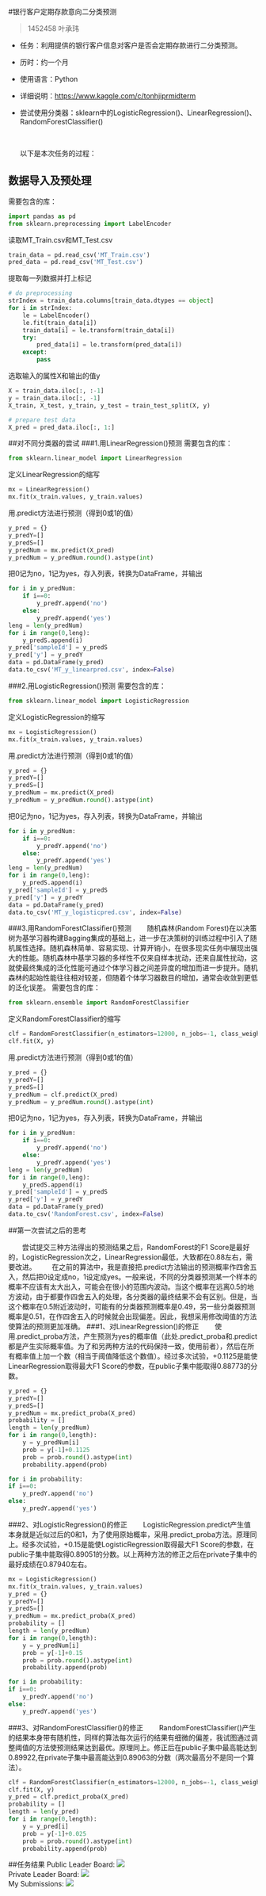 #银行客户定期存款意向二分类预测
>1452458 叶承玮
+ 任务：利用提供的银行客户信息对客户是否会定期存款进行二分类预测。

+ 历时：约一个月

+ 使用语言：Python

+ 详细说明：https://www.kaggle.com/c/tonhjiprmidterm

+ 尝试使用分类器：sklearn中的LogisticRegression()、LinearRegression()、RandomForestClassifier()

  </br>

  以下是本次任务的过程：

## 数据导入及预处理
需要包含的库：

```python
import pandas as pd
from sklearn.preprocessing import LabelEncoder
```

读取MT_Train.csv和MT_Test.csv
```python
train_data = pd.read_csv('MT_Train.csv')
pred_data = pd.read_csv('MT_Test.csv')
```
提取每一列数据并打上标记
```python
# do preprocessing
strIndex = train_data.columns[train_data.dtypes == object]
for i in strIndex:
    le = LabelEncoder()
    le.fit(train_data[i])
    train_data[i] = le.transform(train_data[i])
    try:
        pred_data[i] = le.transform(pred_data[i])
    except:
        pass
```
选取输入的属性X和输出的值y
```python
X = train_data.iloc[:, :-1]
y = train_data.iloc[:, -1]
X_train, X_test, y_train, y_test = train_test_split(X, y)

# prepare test data
X_pred = pred_data.iloc[:, 1:]
```
##对不同分类器的尝试
###1.用LinearRegression()预测
需要包含的库：
```python
from sklearn.linear_model import LinearRegression
```
定义LinearRegression的缩写
```python
mx = LinearRegression()
mx.fit(x_train.values, y_train.values)
```
用.predict方法进行预测（得到0或1的值）
```python
y_pred = {}
y_predY=[]
y_predS=[]
y_predNum = mx.predict(X_pred)
y_predNum = y_predNum.round().astype(int)
```
把0记为no，1记为yes，存入列表，转换为DataFrame，并输出
```python
for i in y_predNum:
    if i==0:
        y_predY.append('no')
    else:
        y_predY.append('yes')
leng = len(y_predNum)
for i in range(0,leng):
    y_predS.append(i)
y_pred['sampleId'] = y_predS
y_pred['y'] = y_predY
data = pd.DataFrame(y_pred)
data.to_csv('MT_y_linearpred.csv', index=False)
```
###2.用LogisticRegression()预测
需要包含的库：
```python
from sklearn.linear_model import LogisticRegression
```
定义LogisticRegression的缩写
```python
mx = LogisticRegression()
mx.fit(x_train.values, y_train.values)
```
用.predict方法进行预测（得到0或1的值）
```python
y_pred = {}
y_predY=[]
y_predS=[]
y_predNum = mx.predict(X_pred)
y_predNum = y_predNum.round().astype(int)
```
把0记为no，1记为yes，存入列表，转换为DataFrame，并输出
```python
for i in y_predNum:
    if i==0:
        y_predY.append('no')
    else:
        y_predY.append('yes')
leng = len(y_predNum)
for i in range(0,leng):
    y_predS.append(i)
y_pred['sampleId'] = y_predS
y_pred['y'] = y_predY
data = pd.DataFrame(y_pred)
data.to_csv('MT_y_logisticpred.csv', index=False)
```
###3.用RandomForestClassifier()预测
&emsp;&emsp;随机森林(Random Forest)在以决策树为基学习器构建Bagging集成的基础上，进一步在决策树的训练过程中引入了随机属性选择。随机森林简单、容易实现、计算开销小，在很多现实任务中展现出强大的性能。随机森林中基学习器的多样性不仅来自样本扰动，还来自属性扰动，这就使最终集成的泛化性能可通过个体学习器之间差异度的增加而进一步提升。随机森林的起始性能往往相对较差，但随着个体学习器数目的增加，通常会收敛到更低的泛化误差。
需要包含的库：
```python
from sklearn.ensemble import RandomForestClassifier
```
定义RandomForestClassifier的缩写
```python
clf = RandomForestClassifier(n_estimators=12000, n_jobs=-1, class_weight={0:5})
clf.fit(X, y)
```
用.predict方法进行预测（得到0或1的值）
```python
y_pred = {}
y_predY=[]
y_predS=[]
y_predNum = clf.predict(X_pred)
y_predNum = y_predNum.round().astype(int)
```
把0记为no，1记为yes，存入列表，转换为DataFrame，并输出
```python
for i in y_predNum:
    if i==0:
        y_predY.append('no')
    else:
        y_predY.append('yes')
leng = len(y_predNum)
for i in range(0,leng):
    y_predS.append(i)
y_pred['sampleId'] = y_predS
y_pred['y'] = y_predY
data = pd.DataFrame(y_pred)
data.to_csv('RandomForest.csv', index=False)
```


##第一次尝试之后的思考

&emsp;&emsp;尝试提交三种方法得出的预测结果之后，RandomForest的F1 Score是最好的，LogisticRegression次之，LinearRegression最低，大致都在0.88左右，需要改进。
&emsp;&emsp;在之前的算法中，我是直接把.predict方法输出的预测概率作四舍五入，然后把0设定成no，1设定成yes。一般来说，不同的分类器预测某一个样本的概率不应该有太大出入，可能会在很小的范围内波动。当这个概率在远离0.5的地方波动，由于都要作四舍五入的处理，各分类器的最终结果不会有区别。但是，当这个概率在0.5附近波动时，可能有的分类器预测概率是0.49，另一些分类器预测概率是0.51，在作四舍五入的时候就会出现偏差。因此，我想采用修改阈值的方法使算法的预测更加准确。
###1、对LinearRegression()的修正
&emsp;&emsp;使用.predict_proba方法，产生预测为yes的概率值（此处.predict_proba和.predict都是产生实际概率值。为了和另两种方法的代码保持一致，使用前者），然后在所有概率值上加一个数（相当于阈值降低这个数值）。经过多次试验，+0.1125是能使LinearRegression取得最大F1 Score的参数，在public子集中能取得0.88773的分数。
```python
y_pred = {}
y_predY=[]
y_predS=[]
y_predNum = mx.predict_proba(X_pred)
probability = []
length = len(y_predNum)
for i in range(0,length):
    y = y_predNum[i]
    prob = y[-1]+0.1125
    prob = prob.round().astype(int)
    probability.append(prob)

for i in probability:
if i==0:
    y_predY.append('no')
else:
    y_predY.append('yes')
```
###2、对LogisticRegression()的修正
&emsp;&emsp;LogisticRegression.predict产生值本身就是近似过后的0和1，为了使用原始概率，采用.predict_proba方法。原理同上。经多次试验，+0.15是能使LogisticRegression取得最大F1 Score的参数，在public子集中能取得0.89051的分数。以上两种方法的修正之后在private子集中的最好成绩在0.87940左右。
```python
mx = LogisticRegression()
mx.fit(x_train.values, y_train.values)
y_pred = {}
y_predY=[]
y_predS=[]
y_predNum = mx.predict_proba(X_pred)
probability = []
length = len(y_predNum)
for i in range(0,length):
    y = y_predNum[i]
    prob = y[-1]+0.15
    prob = prob.round().astype(int)
    probability.append(prob)

for i in probability:
if i==0:
    y_predY.append('no')
else:
    y_predY.append('yes')
```
###3、对RandomForestClassifier()的修正
&emsp;&emsp;RandomForestClassifier()产生的结果本身带有随机性，同样的算法每次运行的结果有细微的偏差，我试图通过调整阈值的方法使预测结果达到最优。原理同上。修正后在public子集中最高能达到0.89922,在private子集中最高能达到0.89063的分数（两次最高分不是同一个算法）。
```python
clf = RandomForestClassifier(n_estimators=12000, n_jobs=-1, class_weight={0:5})
clf.fit(X, y)
y_pred = clf.predict_proba(X_pred)
probability = []
length = len(y_pred)
for i in range(0,length):
    y = y_pred[i]
    prob = y[-1]+0.025
    prob = prob.round().astype(int)
    probability.append(prob)
```
##任务结果
Public Leader Board:
![](https://github.com/rohame/Machine-Learning-Mid-term/blob/master/PublicLeaderBoard.jpg?raw=true)
</br>
Private Leader Board:
![](https://github.com/rohame/Machine-Learning-Mid-term/blob/master/PrivateLeaderBoard.jpg?raw=true)
</br>
My Submissions:
![](https://github.com/rohame/Machine-Learning-Mid-term/blob/master/submissions.jpg?raw=true)